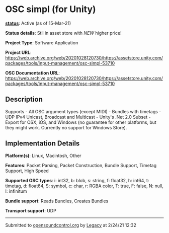 # OSC simpl (for Unity)

**[status](../implementation-status.html)**: Active (as of 15-Mar-21)

**Status details**: 
Stil in asset store with *NEW* higher price!

**Project Type**: Software Application

**Project URL**: <https://web.archive.org/web/20201028120730/https://assetstore.unity.com/packages/tools/input-management/osc-simpl-53710>

**OSC Documentation URL**: <https://web.archive.org/web/20201028120730/https://assetstore.unity.com/packages/tools/input-management/osc-simpl-53710>

## Description

Supports - All OSC argument types (except MIDI) - Bundles with timetags - UDP IPv4 Unicast, Broadcast and Multicast - Unity's .Net 2.0 Subset - Export for OSX, iOS, and Windows (no guarantee for other platforms, but they might work. Currently no support for Windows Store).

## Implementation Details

**Platform(s)**: Linux, Macintosh, Other

**Features**: Packet Parsing, Packet Construction, Bundle Support, Timetag Support, High Speed

**Supported OSC types**: i: int32, b: blob, s: string, f: float32, h: int64, t: timetag, d: float64, S: symbol, c: char, r: RGBA color, T: true, F: false, N: null, I: infinitum

**Bundle support**: Reads Bundles, Creates Bundles

**Transport support**: UDP

---
Submitted to [opensoundcontrol.org](https://opensoundcontrol.org) by [Legacy](legacy-site.html) at 2/24/21 12:32
